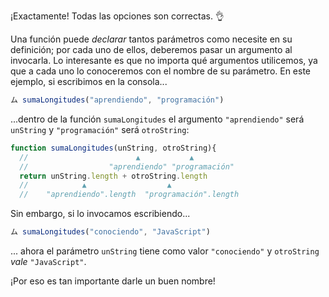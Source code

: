 ¡Exactamente! Todas las opciones son correctas. :ok_hand:

Una función puede _declarar_ tantos parámetros como necesite en su definición; por cada uno de ellos, deberemos pasar un argumento al invocarla. Lo interesante es que no importa qué argumentos utilicemos, ya que a cada uno lo conoceremos con el nombre de su parámetro. En este ejemplo, si escribimos en la consola...

```javascript
ム sumaLongitudes("aprendiendo", "programación")
```
...dentro de la función `sumaLongitudes` el argumento `"aprendiendo"` será `unString` y `"programación"` será `otroString`:

```javascript
function sumaLongitudes(unString, otroString){
  //                        ▲           ▲
  //                  "aprendiendo" "programación"
  return unString.length + otroString.length  
  //            ▲                  ▲
  //    "aprendiendo".length  "programación".length
```

Sin embargo, si lo invocamos escribiendo...

```javascript
ム sumaLongitudes("conociendo", "JavaScript")
```

... ahora el parámetro `unString` tiene como valor `"conociendo"` y `otroString` _vale_ `"JavaScript"`.

¡Por eso es tan importante darle un buen nombre! 